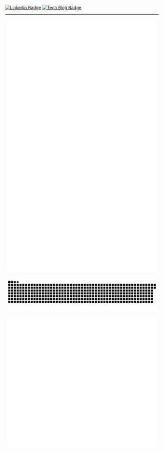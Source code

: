 [![Linkedin Badge](https://img.shields.io/badge/-LinkedIn-blue?style=flat-square&logo=Linkedin&logoColor=white&link=https://www.linkedin.com/in/jx2lee/)](https://www.linkedin.com/in/jx2lee/)
[![Tech Blog Badge](http://img.shields.io/badge/-Digital%20Garden-black?style=flat-square&link=https://jx2lee.vercel.app/)](https://jx2lee.vercel.app/) 

---

![terminal](https://github.com/jx2lee/jx2lee/blob/master/github-metrics.svg)

![snake gif](https://github.com/jx2lee/jx2lee/blob/output/github-contribution-grid-snake.svg)

![recent_actvity](https://github.com/jx2lee/jx2lee/blob/master/github-metrics.recent.activity.svg)


